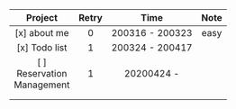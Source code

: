 |                 Project                 | Retry |      Time       | Note |
| :-------------------------------------: | :---: | :-------------: | :--: |
|             [x] about me              |   0   | 200316 - 200323 | easy |
|             [x] Todo list             |   1   | 200324 - 200417 |      |
| [ ]<br />Reservation <br />Management |   1   |   20200424 -    |      |
|                                         |       |                 |      |
|                                         |       |                 |      |
